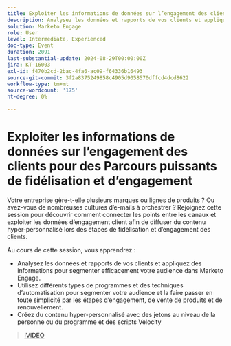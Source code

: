 ```yaml
---
title: Exploiter les informations de données sur l’engagement des clients pour des Parcours puissants de fidélisation et d’engagement
description: Analysez les données et rapports de vos clients et appliquez des informations pour segmenter efficacement votre audience dans Marketo Engage. Utilisez différents types de programmes et des techniques d’automatisation pour segmenter votre audience et la faire passer en toute simplicité par les étapes d’engagement, de vente de produits et de renouvellement. Créez du contenu hyper-personnalisé avec des jetons au niveau de la personne ou du programme et des scripts Velocity
solution: Marketo Engage
role: User
level: Intermediate, Experienced
doc-type: Event
duration: 2091
last-substantial-update: 2024-08-29T00:00:00Z
jira: KT-16003
exl-id: f470b2cd-2bac-4fa6-ac09-f64336b16493
source-git-commit: 3f2a8375249858c4905d9058570dffcd4dcd8622
workflow-type: tm+mt
source-wordcount: '175'
ht-degree: 0%

---
```


# Exploiter les informations de données sur l’engagement des clients pour des Parcours puissants de fidélisation et d’engagement

Votre entreprise gère-t-elle plusieurs marques ou lignes de produits ? Ou avez-vous de nombreuses cultures d’e-mails à orchestrer ? Rejoignez cette session pour découvrir comment connecter les points entre les canaux et exploiter les données d’engagement client afin de diffuser du contenu hyper-personnalisé lors des étapes de fidélisation et d’engagement des clients.

Au cours de cette session, vous apprendrez :

* Analysez les données et rapports de vos clients et appliquez des informations pour segmenter efficacement votre audience dans Marketo Engage.
* Utilisez différents types de programmes et des techniques d’automatisation pour segmenter votre audience et la faire passer en toute simplicité par les étapes d’engagement, de vente de produits et de renouvellement.
* Créez du contenu hyper-personnalisé avec des jetons au niveau de la personne ou du programme et des scripts Velocity

>[!VIDEO](https://video.tv.adobe.com/v/3432946/?learn=on)
